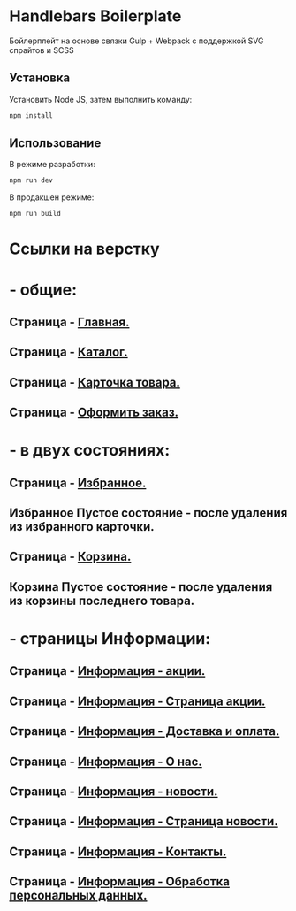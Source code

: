# Handlebars Boilerplate

Бойлерплейт на основе связки Gulp + Webpack с поддержкой SVG спрайтов и SCSS

## Установка

Установить Node JS, затем выполнить команду:

```bash
npm install
```

## Использование

В режиме разработки:

```bash
npm run dev
```
В продакшен режиме:

```bash
npm run build
```

# Ссылки на верстку

# - общие:
## Страница - [Главная.](https://eduardoalparov.github.io/tire-store/)
## Страница - [Каталог.](https://eduardoalparov.github.io/tire-store/catalog.html)
## Страница - [Карточка товара.](https://eduardoalparov.github.io/tire-store/product.html)

## Страница - [Оформить заказ.](https://eduardoalparov.github.io/tire-store/order-placing.html)

# - в двух состояниях:
## Страница - [Избранное.](https://eduardoalparov.github.io/tire-store/favorites.html)
## Избранное Пустое состояние - после удаления из избранного карточки.
## Страница - [Корзина.](https://eduardoalparov.github.io/tire-store/cart.html)
## Корзина Пустое состояние - после удаления из корзины последнего товара.

# - страницы Информации:
## Страница - [Информация - акции.](https://eduardoalparov.github.io/tire-store/info-promo.html)
## Страница - [Информация - Страница акции.](https://eduardoalparov.github.io/tire-store/info-promo-item.html)
## Страница - [Информация - Доставка и оплата.](https://eduardoalparov.github.io/tire-store/info-delivery.html)
## Страница - [Информация - O нас.](https://eduardoalparov.github.io/tire-store/info-about.html)
## Страница - [Информация - новости.](https://eduardoalparov.github.io/tire-store/info-news.html)
## Страница - [Информация - Страница новости.](https://eduardoalparov.github.io/tire-store/info-news-item.html)
## Страница - [Информация - Контакты.](https://eduardoalparov.github.io/tire-store/info-contacts.html)
## Страница - [Информация - Oбработка персональных данных.](https://eduardoalparov.github.io/tire-store/info-policy.html)
